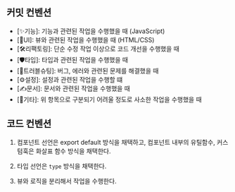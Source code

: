 ## 커밋 컨벤션

- [✨기능]: 기능과 관련된 작업을 수행했을 때 (JavaScript)
- [🎨UI]: 뷰와 관련된 작업을 수행했을 때 (HTML/CSS)
- [🛠️리팩토링]: 단순 수정 작업 이상으로 코드 개선을 수행했을 때
- [🛡️타입]: 타입과 관련된 작업을 수행했을 때
- [🔫트러블슈팅]: 버그, 에러와 관련된 문제를 해결했을 때
- [⚙️설정]: 설정과 관련된 작업을 수행할 떄
- [✍️문서]: 문서와 관련된 작업을 수행했을 때
- [🎸기타]: 위 항목으로 구분되기 어려울 정도로 사소한 작업을 수행했을 때

## 코드 컨벤션

1. 컴포넌트 선언은 export default 방식을 채택하고, 컴포넌트 내부의 유틸함수, 커스텀훅은 화살표 함수 방식을 채택한다.

2. 타입 선언은 `type` 방식을 채택한다.

3. 뷰와 로직을 분리해서 작업을 수행한다.
